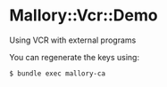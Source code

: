 # Mallory::Vcr::Demo

Using VCR with external programs

You can regenerate the keys using:

```
$ bundle exec mallory-ca
```
